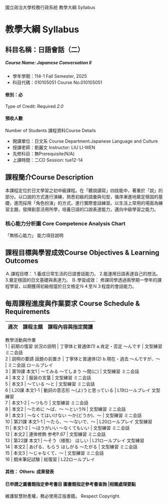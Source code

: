 國立政治大學校務行政系統 教學大綱 Syllabus
# 教學大綱 Syllabus
##  科目名稱：日語會話（二） 
#####  Course Name: Japanese Conversation II
  * 學年學期：114-1 Fall Semester, 2025 
  * 科目代碼：010105051 Course No.010105051
#### 修別：必
Type of Credit: Required 
_2.0_
#### 預收人數
Number of Students
課程資料Course Details
  * 開課單位：日文系 Course Department:Japanese Language and Culture 
  * 授課老師：劉麗文 Instructor: LIU LI-WEN 
  * 先修科目：無Prerequisite(N/A)
  * 上課時間：二CD Session: tue12-14
##  課程簡介Course Description
本課程定位於日文學習之初中級課程。在「聽說讀寫」四技能中，著重於「說」的部分。以口說的方式進行演練，熟悉初級的語彙與句型，循序漸進地奠定穩固的基礎，進而採用「角色扮演」的方式，進行實際會話練習。以生活上常用的場面為練習主題，發揮創意活用所學，培養日語的口說表達能力，邁向中級學習之能力。
###  核心能力分析圖 Core Competence Analysis Chart
「無核心能力」 
能力項目說明
##  課程目標與學習成效Course Objectives & Learning Outcomes 
Ａ.課程目標：
1.養成日常生活的日語會話能力。
2.能運用日語表達自己的想法。
3.奠定穩固的日文基礎與表達力。
Ｂ.學習成效：
修課同學透過兩學期一學年的課程學習，以期獲得初級相當於日文檢定Ｎ４至Ｎ３程度的會話能力。
##  每周課程進度與作業要求 Course Schedule & Requirements
週次 |  課程主題 |  課程內容與指定閱讀  
---|---|---  
教學活動與作業  
1 |  前期の復習 状況の説明 |  丁寧体と普通体(1) a.肯定・否定 ～んです |  文型練習 ミニ会話  
2 |  説明の要請 話題の前置き |  丁寧体と普通体(2) b.現在・過去 ～んですが、～ |  ミニ会話 ロールプレイ  
3 |  第19課 本文1 |  ～てみる ～てしまう ～間(に) |  文型練習 ミニ会話  
4 | 本文２ | 服装の言葉 |  文型練習 ミニ会話  
5 |  本文3 |  ～ている ～と |  文型練習 ミニ会話  
6 |  L20課 本文1-1 |  動詞の意志形 ～(よ)うと思っている |  L19ロールプレイ 文型練習  
7 | 本文1-2 | ～つもり |  文型練習 ミニ会話  
8 | 本文2 |  ～ために ～ば、～ ～というN |  文型練習 ミニ会話  
9 | 本文3 |  ～なくてはいけない ～か(どうか)、～ |  文型練習 ミニ会話  
10 |  第21課 本文1-1 |  ～たら、～ ～ないで、～ |  L20ロールプレイ 文型練習  
11 | 本文1-2 |  ～ほうがいい ～なくてもいい |  文型練習 ミニ会話  
12 | 本文2 |  連体修飾 参考P.67 |  文型練習 ミニ会話  
13 |  第22課 本文1 |  ～そう（様態） ほしい |  L21ロールプレイ 文型練習  
14 | 本文2 |  あげる、もらう ほしがる ～たがる |  文型練習 ミニ会話  
15 | 本文3 |  ～じゃなくて、～ |  文型練習 ミニ会話  
16 |  期末筆記試験 | 総復習 |  L22ロールプレイ  
####  其他： Others: 成果發表 
####  已申請之圖書館指定參考書目  圖書館指定參考書查詢 |相關處理要點
維護智慧財產權，務必使用正版書籍。 Respect Copyright.